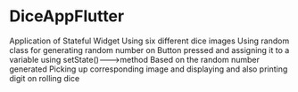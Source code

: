 # DiceAppFlutter
Application of Stateful Widget 
Using six different dice images 
Using random class for generating random number on Button pressed and assigning it to a variable using setState()--->method
Based on the random number generated Picking up corresponding image and displaying and also printing digit on rolling dice
